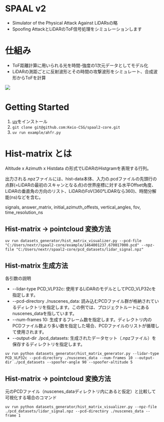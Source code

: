 # SPAAL v2

* Simulator of the Physical Attack Against LiDARsの略
* Spoofing AttackとLiDARのToF信号処理をシミュレーションします

# 仕組み

* ToF距離計算に用いられる光を時間-強度の1次元データとしてモデル化
* LiDARの測距ごとに反射波形とその時間の攻撃波形をシミュレート、合成波形からToFを計算

![](image/2024-05-19-14-20-00.png)


# Getting Started

1. [uv](https://docs.astral.sh/uv/)をインストール
2. `git clone git@github.com:Keio-CSG/spaal2-core.git`
3. `uv run example/ahfr.py`

# Hist-matrix とは
Altitude x Azimuth x Histdata の形式でLiDARのHistgramを表現する行列。 

出力される.npzファイルには、hist-data本体、入力の.pcdファイルの先頭行の点群(=LiDARの最初のスキャンとなる点)の世界座標に対する水平Offset角度、LiDARの垂直角の方向のリスト、LiDARのFoV(360°LiDARなら360)、時間分解能(ns)などを含む。

signals, answer_matrix, initial_azimuth_offests, vertical_angles, fov, time_resolution_ns

<!-- ## Hist-matrix 生成方法 (例) (obsolete)
```
uv run python datasets_generator/hist_matrix_generator.py --lidar-type PCD_VLP16 --pcd-file "C:/Users/nextr/spaal2-core/example/1464001237.670017000.pcd" --num-frames 1 --output-dir ./pcd_datasets --time-resolution-ns 0.2
``` -->

## Hist-matrix -> pointcloud 変換方法
```
uv run datasets_generator/hist_matrix_visualizer.py --pcd-file "C:/Users/nextr/spaal2-core/example/1464001237.670017000.pcd" --npz-file "C:/Users/nextr/spaal2-core/pcd_datasets/lidar_signal.npz"
```

## Hist-matrix 生成方法 
各引数の説明
   * --lidar-type PCD_VLP32c:
      使用するLiDARのモデルとしてPCD_VLP32cを指定します。
   * --pcd-directory ./nuscenes_data:
      読み込むPCDファイル群が格納されているディレクトリを指定します。この例では、プロジェクトルートにあるnuscenes_dataを指しています。
   * --num-frames 10:
      生成するフレーム数を指定します。ディレクトリ内のPCDファイル数より多い数を指定した場合、PCDファイルのリストが循環して使用されます。
   * --output-dir ./pcd_datasets:
      生成されたデータセット（.npzファイル）を保存するディレクトリを指定します。

```
uv run python datasets_generator/hist_matrix_generator.py --lidar-type PCD_VLP32c --pcd-directory ./nuscenes_data --num-frames 10 --output-dir ./pcd_datasets --spoofer-angle 90 --spoofer-altitude 5
```

## Hist-matrix -> pointcloud 変換方法
元のPCDファイル（nuscenes_dataディレクトリ内にあると仮定）と比較して可視化する場合のコマンド
```
uv run python datasets_generator/hist_matrix_visualizer.py --npz-file ./pcd_datasets/lidar_signal.npz --pcd-directory ./nuscenes_data --frame 1
```
